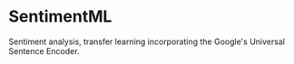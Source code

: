 # SentimentML
Sentiment analysis, transfer learning incorporating the Google's Universal Sentence Encoder.
